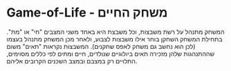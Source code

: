 # Game-of-Life - משחק החיים 
המשחק מתנהל על רשת משבצות, וכל משבצת היא באחד משני המצבים "חי" או "מת". בתחילת המשחק השחקן בוחר אילו משבצות לצבוע, ולאחר מכן המשחק מתנהל בעצמו (לכן הוא נחשב גם משחק לאפס שחקנים). המשבצות נקראות "תאים" משום שההתנהגות שלהן מזכירה תאים ביולוגיים שנולדים, חיים ומתים לפי כללים מסוימים, התלויים רק במצבם ובמצב השכנים הקרובים אליהם.
